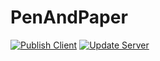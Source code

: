 # PenAndPaper

[![Publish Client](https://github.com/AlexMeissner/PenAndPaper/actions/workflows/publish-client.yml/badge.svg)](https://github.com/AlexMeissner/PenAndPaper/actions/workflows/publish-client.yml)
[![Update Server](https://github.com/AlexMeissner/PenAndPaper/actions/workflows/update-server.yml/badge.svg)](https://github.com/AlexMeissner/PenAndPaper/actions/workflows/update-server.yml)

